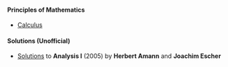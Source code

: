 #### Principles of Mathematics

* [Calculus](/calculus/calculus.html)



#### Solutions (Unofficial)

* [Solutions](/aa-analysis/am-analysis-solutions.html) to **Analysis I** (2005) by **Herbert Amann** and **Joachim Escher**

